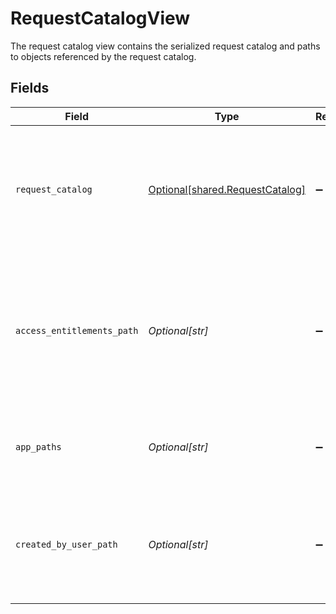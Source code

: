 # RequestCatalogView

The request catalog view contains the serialized request catalog and paths to objects referenced by the request catalog.


## Fields

| Field                                                                                                                                          | Type                                                                                                                                           | Required                                                                                                                                       | Description                                                                                                                                    |
| ---------------------------------------------------------------------------------------------------------------------------------------------- | ---------------------------------------------------------------------------------------------------------------------------------------------- | ---------------------------------------------------------------------------------------------------------------------------------------------- | ---------------------------------------------------------------------------------------------------------------------------------------------- |
| `request_catalog`                                                                                                                              | [Optional[shared.RequestCatalog]](../../models/shared/requestcatalog.md)                                                                       | :heavy_minus_sign:                                                                                                                             | The RequestCatalog is used for managing which entitlements are requestable, and who can request them.                                          |
| `access_entitlements_path`                                                                                                                     | *Optional[str]*                                                                                                                                | :heavy_minus_sign:                                                                                                                             | JSONPATH expression indicating the location of the access entitlement objects, that the request catalog allows users to request, in the array. |
| `app_paths`                                                                                                                                    | *Optional[str]*                                                                                                                                | :heavy_minus_sign:                                                                                                                             | JSONPATH expression indicating the location of the App object in the array.                                                                    |
| `created_by_user_path`                                                                                                                         | *Optional[str]*                                                                                                                                | :heavy_minus_sign:                                                                                                                             | JSONPATH expression indicating the location of the User object, that created the request catalog, in the array.                                |